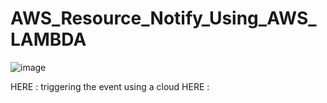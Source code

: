 # AWS_Resource_Notify_Using_AWS_LAMBDA


![image](https://github.com/Taissery-Suhaib/AWS_Resource_Notify/assets/134582331/4a1cc6d8-4474-420e-ba76-1eb840cb6c01)


HERE : triggering the event using a cloud                                                              HERE :


